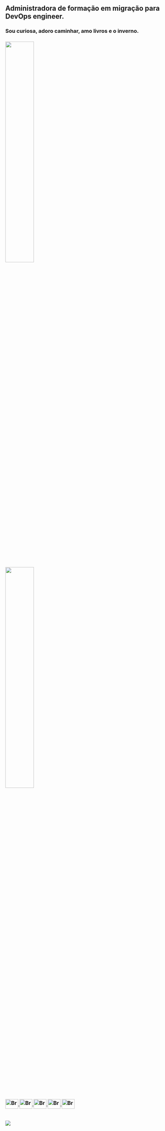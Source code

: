 ## Administradora de formação em migração para DevOps engineer.
<h3>Sou curiosa, adoro caminhar, amo livros e o inverno.<h3/>


<div align="justify">
  <a href="https://github.com/brunasiqueira3103">
  <img width="42%" src="https://github-readme-stats.vercel.app/api?username=brunasiqueira3103&show_icons=true&theme=dracula&include_all_commits=true&count_private=true"/>
</div>
  
<div align="justify">
   <img width="42%" src="https://github-readme-stats.vercel.app/api/top-langs/?username=brunasiqueira3103&layout=compact&langs_count=7&theme=dracula"/>
</div>
  
<div style="display: inline_block"><br>
  <img align="center" alt="Bruna-php" height="30" width="40" src="https://cdn.jsdelivr.net/gh/devicons/devicon/icons/php/php-original.svg" />
  <img align="center" alt="Bruna-Python" height="30" width="40" src="https://cdn.jsdelivr.net/gh/devicons/devicon/icons/python/python-original.svg" />
  <img align="center" alt="Bruna-git" height="30" width="40" src="https://cdn.jsdelivr.net/gh/devicons/devicon/icons/git/git-original.svg" />
  <img align="center" alt="Bruna-linux" height="30" width="40" src="https://cdn.jsdelivr.net/gh/devicons/devicon/icons/linux/linux-original.svg" />
  <img align="center" alt="Bruna-docker " height="30" width="40" src="https://cdn.jsdelivr.net/gh/devicons/devicon/icons/docker/docker-original.svg" />
  </div>
 <br>

 <div align="justify">
  
  <a href="https://www.linkedin.com/in/bruna-siqueira-dev" target="_blank"><img src="https://img.shields.io/badge/-LinkedIn-%230077B5?style=for-the-badge&logo=linkedin&logoColor=white" target="_blank"></a>  

 </div>
